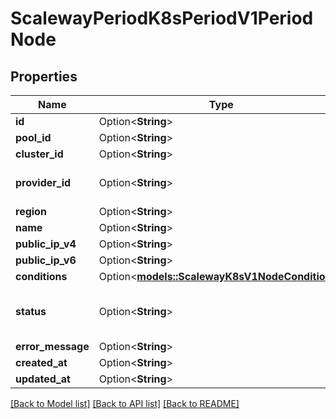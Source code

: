 # ScalewayPeriodK8sPeriodV1PeriodNode

## Properties

Name | Type | Description | Notes
------------ | ------------- | ------------- | -------------
**id** | Option<**String**> | Node ID. | [optional]
**pool_id** | Option<**String**> | Pool ID of the node. | [optional]
**cluster_id** | Option<**String**> | Cluster ID of the node. | [optional]
**provider_id** | Option<**String**> | Underlying instance ID. It is prefixed by instance type and location information (see https://pkg.go.dev/k8s.io/api/core/v1#NodeSpec.ProviderID). | [optional]
**region** | Option<**String**> | Cluster region of the node. | [optional]
**name** | Option<**String**> | Name of the node. | [optional]
**public_ip_v4** | Option<**String**> | Public IPv4 address of the node. (IPv4 address) | [optional]
**public_ip_v6** | Option<**String**> | Public IPv6 address of the node. (IPv6 address) | [optional]
**conditions** | Option<[**models::ScalewayK8sV1NodeConditions**](scaleway_k8s_v1_Node_conditions.md)> |  | [optional]
**status** | Option<**String**> | Status of the node. | [optional][default to Unknown]
**error_message** | Option<**String**> | Details of the error, if any occurred when managing the node. | [optional]
**created_at** | Option<**String**> | Date on which the node was created. (RFC 3339 format) | [optional]
**updated_at** | Option<**String**> | Date on which the node was last updated. (RFC 3339 format) | [optional]

[[Back to Model list]](../README.md#documentation-for-models) [[Back to API list]](../README.md#documentation-for-api-endpoints) [[Back to README]](../README.md)


